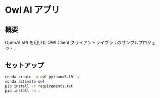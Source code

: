 # Owl AI アプリ

## 概要
OpenAI API を用いた OWLClient クライアントライブラリのサンプルプロジェクト。

## セットアップ
```bash
conda create -n owl python=3.10 -y
conda activate owl
pip install -r requirements.txt
pip install -e .